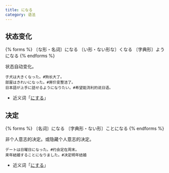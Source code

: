 ```yaml
---
title: になる
category: 语法
---
```


## 状态变化

{% forms %}
〔な形・名词〕になる
〔い形・ない形な〕くなる
〔字典形〕ようになる
{% endforms %}

状态自动变化。

```example
子犬は大きくなった。#狗长大了。
部屋はきれいになった。#房价变整洁了。
日本語が上手に話せるようになりたい。#希望能流利的说日语。
```

- 近义词「[にする](../nisuru#改变状态)」

## 决定

{% forms %}
〔名词〕になる
〔字典形・ない形〕ことになる
{% endforms %}

非个人意志的决定。或隐藏个人意志的决定。

```example
デートは日曜日になった。#约会定在周末。
来年結婚することになりました。#决定明年结婚
```

- 近义词「[にする](../nisuru#决定)」
